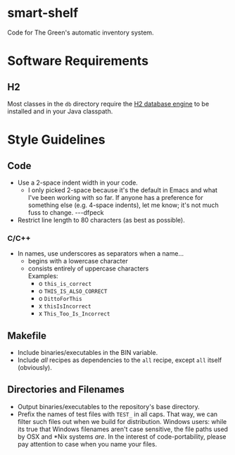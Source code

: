<!-- Note: GitHub interprets this file as Markdown. Information on Markdown
syntax may be found at daringfireball.net/projects/markdown/syntax -->

# smart-shelf #
Code for The Green's automatic inventory system.

# Software Requirements #
## H2  ##
Most classes in the `db` directory require the [H2 database
engine](http://h2database.com) to be installed and in your Java classpath.

# Style Guidelines #
## Code ##
- Use a 2-space indent width in your code.
    - I only picked 2-space because it's the default in Emacs and what I've been
        working with so far. If anyone has a preference for something else
        (e.g. 4-space indents), let me know; it's not much fuss to
        change. ---dfpeck
- Restrict line length to 80 characters (as best as possible).

### C/C++ ###
- In names, use underscores as separators when a name...
    - begins with a lowercase character
    - consists entirely of uppercase characters<br>
    Examples:
        - o `this_is_correct`
        - o `THIS_IS_ALSO_CORRECT`
        - o `DittoForThis`
        - x `thisIsIncorrect`
        - x `This_Too_Is_Incorrect`

## Makefile ##
- Include binaries/executables in the BIN variable.
- Include *all* recipes as dependencies to the `all` recipe, except `all` itself
  (obviously).

## Directories and Filenames ##
- Output binaries/executables to the repository's base directory.
- Prefix the names of test files with `TEST_` in all caps. That way, we can
  filter such files out when we build for distribution. Windows users: while its
  true that Windows filenames aren't case sensitive, the file paths used by OSX
  and \*Nix systems *are*. In the interest of code-portability, please pay
  attention to case when you name your files.

